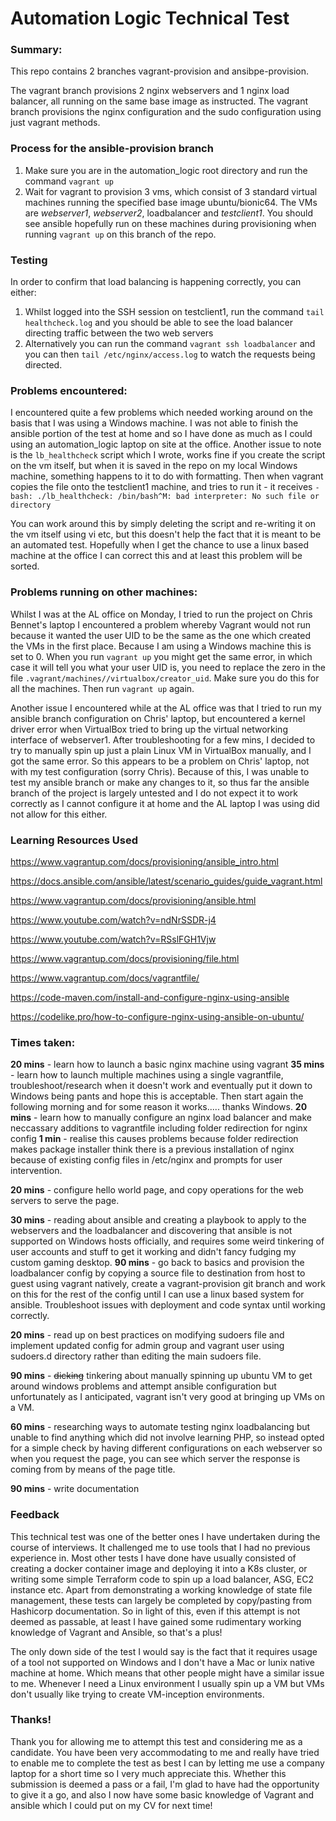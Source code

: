 # Automation Logic Technical Test

### 

### Summary:

This repo contains 2 branches vagrant-provision and ansibpe-provision.

The vagrant branch provisions 2 nginx webservers and 1 nginx load  balancer, all running on the same base image as instructed. The vagrant  branch provisions the nginx configuration and the sudo configuration  using just vagrant methods.

### 

### Process for the ansible-provision branch

1. Make sure you are in the automation_logic root directory and run the command `vagrant up`
2. Wait for vagrant to provision 3 vms, which consist of 3 standard  virtual machines running the specified base image ubuntu/bionic64. The  VMs are *webserver1*, *webserver2*, loadbalancer and *testclient1*. You should see ansible hopefully run on these machines during provisioning when running `vagrant up` on this branch of the repo.

### 

### Testing

In order to confirm that load balancing is happening correctly, you can either:

1. Whilst logged into the SSH session on testclient1, run the command `tail healthcheck.log` and you should be able to see the load balancer directing traffic between the two web servers
2. Alternatively you can run the command `vagrant ssh loadbalancer` and you can then `tail /etc/nginx/access.log` to watch the requests being directed.

### 

### Problems encountered:

I encountered quite a few problems which needed working around on the basis that I was using a Windows machine. I was not able to finish the  ansible portion of the test at home and so I have done as much as I  could using an automation_logic laptop on site at the office. Another  issue to note is the `lb_healthcheck` script which I wrote,  works fine if you create the script on the vm itself, but when it is  saved in the repo on my local Windows machine, something happens to it  to do with formatting. Then when vagrant copies the file onto the  testclient1 machine, and tries to run it - it receives `-bash: ./lb_healthcheck: /bin/bash^M: bad interpreter: No such file or directory`

You can work around this by simply deleting the script and re-writing it on the vm itself using vi etc, but this doesn't help the fact that  it is meant to be an automated test. Hopefully when I get the chance to  use a linux based machine at the office I can correct this and at least  this problem will be sorted.

### 

### Problems running on other machines:

Whilst I was at the AL office on Monday, I tried to run the project  on Chris Bennet's laptop I encountered a problem whereby Vagrant would  not run because it wanted the user UID to be the same as the one which  created the VMs in the first place. Because I am using a Windows machine this is set to 0. When you run `vagrant up` you might get the same error, in which case it will tell you what your user UID is, you need to replace the zero in the file `.vagrant/machines//virtualbox/creator_uid`. Make sure you do this for all the machines. Then run `vagrant up` again.

Another issue I encountered while at the AL office was that I tried  to run my ansible branch configuration on Chris' laptop, but encountered a kernel driver error when VirtualBox tried to bring up the virtual  networking interface of webserver1. After troubleshooting for a few  mins, I decided to try to manually spin up just a plain Linux VM in  VirtualBox manually, and I got the same error. So this appears to be a  problem on Chris' laptop, not with my test configuration (sorry Chris).  Because of this, I was unable to test my ansible branch or make any  changes to it, so thus far the ansible branch of the project is largely  untested and I do not expect it to work correctly as I cannot configure  it at home and the AL laptop I was using did not allow for this either.

### 

### Learning Resources Used

https://www.vagrantup.com/docs/provisioning/ansible_intro.html

https://docs.ansible.com/ansible/latest/scenario_guides/guide_vagrant.html

https://www.vagrantup.com/docs/provisioning/ansible.html

https://www.youtube.com/watch?v=ndNrSSDR-j4

https://www.youtube.com/watch?v=RSslFGH1Vjw

https://www.vagrantup.com/docs/provisioning/file.html

https://www.vagrantup.com/docs/vagrantfile/

https://code-maven.com/install-and-configure-nginx-using-ansible

https://codelike.pro/how-to-configure-nginx-using-ansible-on-ubuntu/

### 

### Times taken:

**20 mins** - learn how to launch a basic nginx machine using vagrant **35 mins** - learn how to launch multiple machines using a single vagrantfile, troubleshoot/research when it doesn't work and  eventually put it down to Windows being pants and hope this is  acceptable. Then start again the following morning and for some reason  it works..... thanks Windows. **20 mins** - learn how to manually configure an nginx load balancer and make neccassary additions to vagrantfile including folder  redirection for nginx config **1 min** - realise this causes problems because folder  redirection makes package installer think there is a previous  installation of nginx because of existing config files in /etc/nginx and prompts for user intervention.

**20 mins** - configure hello world page, and copy operations for the web servers to serve the page.

**30 mins** - reading about ansible and creating a  playbook to apply to the webservers and the loadbalancer and discovering that ansible is not supported on Windows hosts officially, and requires some weird tinkering of user accounts and stuff to get it working and  didn't fancy fudging my custom gaming desktop. **90 mins** - go back to basics and provision the  loadbalancer config by copying a source file to destination from host to guest using vagrant natively, create a vagrant-provision git branch and work on this for the rest of the config until I can use a linux based  system for ansible. Troubleshoot issues with deployment and code syntax  until working correctly.

**20 mins** - read up on best practices on modifying  sudoers file and implement updated config for admin group and vagrant  user using sudoers.d directory rather than editing the main sudoers  file.

**90 mins** - ~~dicking~~ tinkering about  manually spinning up ubuntu VM to get around windows problems and  attempt ansible configuration but unfortunately as I anticipated,  vagrant isn't very good at bringing up VMs on a VM.

**60 mins** - researching ways to automate testing nginx loadbalancing but unable to find anything which did not involve  learning PHP, so instead opted for a simple check by having different  configurations on each webserver so when you request the page, you can  see which server the response is coming from by means of the page title.

**90 mins** - write documentation

### 

### Feedback

This technical test was one of the better ones I have undertaken  during the course of interviews. It challenged me to use tools that I  had no previous experience in. Most other tests I have done have usually consisted of creating a docker container image and deploying it into a  K8s cluster, or writing some simple Terraform code to spin up a load  balancer, ASG, EC2 instance etc. Apart from demonstrating a working  knowledge of state file management, these tests can largely be completed by copy/pasting from Hashicorp documentation. So in light of this, even if this attempt is not deemed as passable, at least I have gained some  rudimentary working knowledge of Vagrant and Ansible, so that's a plus!

The only down side of the test I would say is the fact that it  requires usage of a tool not supported on Windows and I don't have a Mac or lunix native machine at home. Which means that other people might  have a similar issue to me. Whenever I need a Linux environment I  usually spin up a VM but VMs don't usually like trying to create  VM-inception environments.

### 

### Thanks!

Thank you for allowing me to attempt this test and considering me as a candidate. You have been very accommodating to me and really have tried to enable me to complete the test as best I can by letting me use a  company laptop for a short time so I very much appreciate this. Whether  this submission is deemed a pass or a fail, I'm glad to have had the  opportunity to give it a go, and also I now have some basic knowledge of Vagrant and ansible which I could put on my CV for next time!